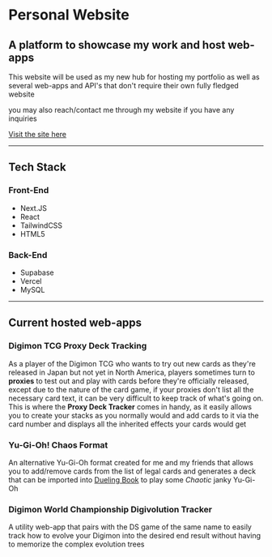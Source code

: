 # Personal Website

## A platform to showcase my work and host web-apps

This website will be used as my new hub for hosting my portfolio as well as several web-apps and API's that don't require their own fully fledged website

you may also reach/contact me through my website if you have any inquiries

[Visit the site here](https://garrettlee.ca/)

---

## Tech Stack

### Front-End
- Next.JS
- React
- TailwindCSS
- HTML5

### Back-End
- Supabase
- Vercel
- MySQL

---

## Current hosted web-apps

### Digimon TCG Proxy Deck Tracking

As a player of the Digimon TCG who wants to try out new cards as they're released in Japan but not yet in North America, players sometimes turn to **proxies** to test out and play with cards before they're officially released, except due to the nature of the card game, if your proxies don't list all the necessary card text, it can be very difficult to keep track of what's going on. This is where the **Proxy Deck Tracker** comes in handy, as it easily allows you to create your stacks as you normally would and add cards to it via the card number and displays all the inherited effects your cards would get

### Yu-Gi-Oh! Chaos Format

An alternative Yu-Gi-Oh format created for me and my friends that allows you to add/remove cards from the list of legal cards and generates a deck that can be imported into [Dueling Book](https://www.duelingbook.com/) to play some *Chaotic* janky Yu-Gi-Oh

### Digimon World Championship Digivolution Tracker

A utility web-app that pairs with the DS game of the same name to easily track how to evolve your Digimon into the desired end result without having to memorize the complex evolution trees
